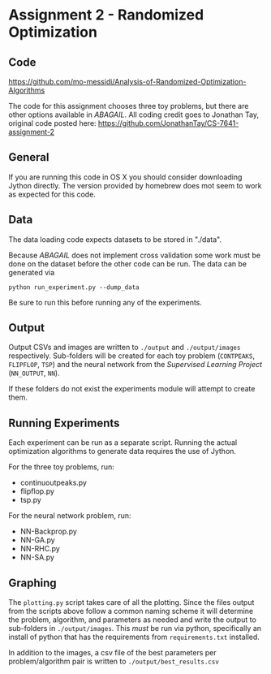 
# Assignment 2 - Randomized Optimization

## Code

https://github.com/mo-messidi/Analysis-of-Randomized-Optimization-Algorithms

The code for this assignment chooses three toy problems, but there are other options available in _ABAGAIL_. 
All coding credit goes to Jonathan Tay, original code posted here: https://github.com/JonathanTay/CS-7641-assignment-2
## General

If you are running this code in OS X you should consider downloading Jython directly. The version provided by homebrew does mot seem to work as expected for this code.

## Data

The data loading code expects datasets to be stored in "./data".

Because _ABAGAIL_ does not implement cross validation some work must be done on the dataset before the other code can
be run. The data can be generated via 

```
python run_experiment.py --dump_data
```
 
Be sure to run this before running any of the experiments.

## Output

Output CSVs and images are written to `./output` and `./output/images` respectively. Sub-folders will be created for
each toy problem (`CONTPEAKS`, `FLIPFLOP`, `TSP`) and the neural network from the _Supervised Learning Project_ (`NN_OUTPUT`, `NN`).

If these folders do not exist the experiments module will attempt to create them.

## Running Experiments

Each experiment can be run as a separate script. Running the actual optimization algorithms to generate data requires
the use of Jython.

For the three toy problems, run:
 - continuoutpeaks.py
 - flipflop.py
 - tsp.py

For the neural network problem, run:
 - NN-Backprop.py
 - NN-GA.py
 - NN-RHC.py
 - NN-SA.py

## Graphing

The `plotting.py` script takes care of all the plotting. Since the files output from the scripts above follow a common
naming scheme it will determine the problem, algorithm, and parameters as needed and write the output to sub-folders in
`./output/images`. This _must_ be run via python, specifically an install of python that has the requirements from
`requirements.txt` installed.

In addition to the images, a csv file of the best parameters per problem/algorithm pair is written to
`./output/best_results.csv`
